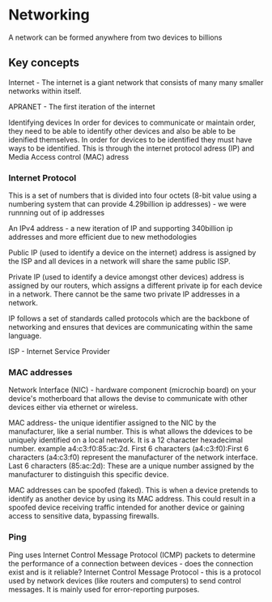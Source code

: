 # Networking 
A network can be formed anywhere from two devices to billions

## Key concepts
Internet - The internet is a giant network that consists of many many smaller networks within itself.

APRANET - The first iteration of the internet 

Identifying devices In order for devices to communicate or maintain order, they need to be able to identify other devices and also be able to be idenified themselves. In order for devices to be identified they must have ways to be identified. This is through the internet protocol adress (IP) and Media Access control (MAC) adress

### Internet Protocol 
This is a set of numbers that is divided into four octets (8-bit value using a numbering system that can provide 4.29billion ip addresses) - we were runnning out of ip addresses

An IPv4 address - a new iteration of IP and supporting 340billion ip addresses and more efficient due to new methodologies

Public IP (used to identify a device on the internet) address is assigned by the ISP and all devices in a network will share the same public ISP. 

Private IP (used to identify a device amongst other devices) address is assigned by our routers, which assigns a different private ip for each device in a network. There cannot be the same two private IP addresses in a network.

IP follows a set of standards called protocols which are the backbone of networking and ensures that devices are communicating within the same language. 

ISP - Internet Service Provider

### MAC addresses
Network Interface (NIC) - hardware component (microchip board) on your device's motherboard that allows the devise to communicate with other devices either via ethernet or wireless. 

MAC address- the unique identifier assigned to the NIC by the manufacturer, like a serial number. This is what allows the ddevices to be uniquely identified on a local network. It is a 12 character hexadecimal number. example a4:c3:f0:85:ac:2d. First 6 characters (a4:c3:f0):First 6 characters (a4:c3:f0) represent the manufacturer of the network interface. Last 6 characters (85:ac:2d): These are a unique number assigned by the manufacturer to distinguish this specific device. 

MAC addresses can be spoofed (faked). This is when a device pretends to identify as another device by using its MAC address. This could result in a spoofed device receiving traffic intended for another device or gaining access to sensitive data, bypassing firewalls.

### Ping
Ping uses Internet Control Message Protocol (ICMP) packets to determine the performance of a connection between devices - does the connection exist and is it reliable?
Internet Control Message Protocol - this is a protocol used by network devices (like routers and computers) to send control messages. It is mainly used for error-reporting purposes.
